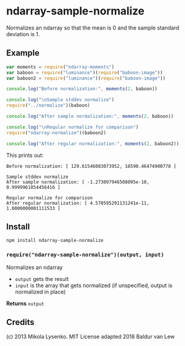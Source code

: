 ndarray-sample-normalize
========================
Normalizes an ndarray so that the mean is 0 and the sample standard deviation is 1.

## Example

```javascript
var moments = require("ndarray-moments")
var baboon = require("luminance")(require("baboon-image"))
var baboon2 = require("luminance")(require("baboon-image"))

console.log("Before normalization:", moments(2, baboon))

console.log("\nSample stddev normalize")
require("../normalize")(baboon)

console.log("After sample normalization:", moments(2, baboon))

console.log("\nReqular normalize for comparison")
require("ndarray-normalize")(baboon2)

console.log("After regular normalization:", moments(2, baboon2))
```

This prints out:

    Before normalization: [ 129.61546083073952, 18590.46474900778 ]

    Sample stddev normalize
    After sample normalization: [ -1.273097946508095e-10, 0.9999961854456416 ]

    Reqular normalize for comparison
    After regular normalization: [ 4.570595291131241e-11, 1.0000000001111533 ]

## Install

    npm install ndarray-sample-normalize

### `require("ndarray-sample-normalize")(output, input)`
Normalizes an ndarray

* `output` gets the result
* `input` is the array that gets normalized (if unspecified, output is normalized in place)

**Returns** `output`

## Credits
(c) 2013 Mikola Lysenko. MIT License
adapted 2018 Baldur van Lew
